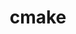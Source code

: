 ---
title: "cmake"
layout: cache
categories: [package, v0.18]
meta: {"versions": ["3.23.1"], "compilers": ["gcc@7.5.0", "gcc@8.4.0"]}
spec_files: 
 - spec-0.json
 - spec-1.json
 - spec-2.json
spec_names:
 - 'cmake@3.23.1%gcc@7.5.0~doc+ncurses+ownlibs~qt build_type=Release arch=linux-ubuntu18.04-x86_64 ^berkeley-db@18.1.40%gcc@7.5.0+cxx~docs+stl patches=b231fcc arch=linux-ubuntu18.04-x86_64 ^bzip2@1.0.8%gcc@7.5.0~debug~pic+shared arch=linux-ubuntu18.04-x86_64 ^diffutils@3.8%gcc@7.5.0 arch=linux-ubuntu18.04-x86_64 ^gdbm@1.19%gcc@7.5.0 arch=linux-ubuntu18.04-x86_64 ^libiconv@1.16%gcc@7.5.0 libs=shared,static arch=linux-ubuntu18.04-x86_64 ^ncurses@6.2%gcc@7.5.0~symlinks+termlib abi=none arch=linux-ubuntu18.04-x86_64 ^openssl@1.1.1o%gcc@7.5.0~docs~shared certs=system arch=linux-ubuntu18.04-x86_64 ^perl@5.34.1%gcc@7.5.0+cpanm+shared+threads arch=linux-ubuntu18.04-x86_64 ^pkgconf@1.8.0%gcc@7.5.0 arch=linux-ubuntu18.04-x86_64 ^readline@8.1%gcc@7.5.0 arch=linux-ubuntu18.04-x86_64 ^zlib@1.2.12%gcc@7.5.0+optimize+pic+shared patches=0d38234 arch=linux-ubuntu18.04-x86_64'
 - 'cmake@3.23.1%gcc@7.5.0~doc+ncurses~ownlibs~qt build_type=Release arch=linux-ubuntu18.04-x86_64 ^berkeley-db@18.1.40%gcc@7.5.0+cxx~docs+stl patches=b231fcc arch=linux-ubuntu18.04-x86_64 ^bzip2@1.0.8%gcc@7.5.0~debug~pic+shared arch=linux-ubuntu18.04-x86_64 ^curl@7.83.0%gcc@7.5.0~gssapi~ldap~libidn2~librtmp~libssh~libssh2~nghttp2 libs=shared,static tls=openssl arch=linux-ubuntu18.04-x86_64 ^diffutils@3.8%gcc@7.5.0 arch=linux-ubuntu18.04-x86_64 ^expat@2.4.8%gcc@7.5.0+libbsd arch=linux-ubuntu18.04-x86_64 ^gdbm@1.19%gcc@7.5.0 arch=linux-ubuntu18.04-x86_64 ^libarchive@3.5.2%gcc@7.5.0+iconv compression=bz2lib,lz4,lzma,lzo2,zlib,zstd crypto=mbedtls libs=shared,static programs=none xar=expat arch=linux-ubuntu18.04-x86_64 ^libbsd@0.11.5%gcc@7.5.0 arch=linux-ubuntu18.04-x86_64 ^libiconv@1.16%gcc@7.5.0 libs=shared,static arch=linux-ubuntu18.04-x86_64 ^libmd@1.0.4%gcc@7.5.0 arch=linux-ubuntu18.04-x86_64 ^libuv@1.44.1%gcc@7.5.0 arch=linux-ubuntu18.04-x86_64 ^lz4@1.9.3%gcc@7.5.0 libs=shared,static arch=linux-ubuntu18.04-x86_64 ^lzo@2.10%gcc@7.5.0 libs=shared,static arch=linux-ubuntu18.04-x86_64 ^mbedtls@2.28.0%gcc@7.5.0+pic build_type=Release libs=static arch=linux-ubuntu18.04-x86_64 ^ncurses@6.2%gcc@7.5.0~symlinks+termlib abi=none arch=linux-ubuntu18.04-x86_64 ^openssl@1.1.1o%gcc@7.5.0~docs~shared certs=system arch=linux-ubuntu18.04-x86_64 ^perl@5.34.1%gcc@7.5.0+cpanm+shared+threads arch=linux-ubuntu18.04-x86_64 ^pkgconf@1.8.0%gcc@7.5.0 arch=linux-ubuntu18.04-x86_64 ^readline@8.1%gcc@7.5.0 arch=linux-ubuntu18.04-x86_64 ^rhash@1.4.2%gcc@7.5.0 patches=093518c,3fbfe46 arch=linux-ubuntu18.04-x86_64 ^xz@5.2.5%gcc@7.5.0~pic libs=shared,static arch=linux-ubuntu18.04-x86_64 ^zlib@1.2.12%gcc@7.5.0+optimize+pic+shared patches=0d38234 arch=linux-ubuntu18.04-x86_64 ^zstd@1.5.2%gcc@7.5.0+programs compression=none libs=shared,static arch=linux-ubuntu18.04-x86_64'
 - 'cmake@3.23.1%gcc@8.4.0~doc+ncurses+ownlibs~qt build_type=Release arch=linux-ubuntu18.04-x86_64 ^berkeley-db@18.1.40%gcc@8.4.0+cxx~docs+stl patches=b231fcc arch=linux-ubuntu18.04-x86_64 ^bzip2@1.0.8%gcc@8.4.0~debug~pic+shared arch=linux-ubuntu18.04-x86_64 ^diffutils@3.8%gcc@8.4.0 arch=linux-ubuntu18.04-x86_64 ^gdbm@1.19%gcc@8.4.0 arch=linux-ubuntu18.04-x86_64 ^libiconv@1.16%gcc@8.4.0 libs=shared,static arch=linux-ubuntu18.04-x86_64 ^ncurses@6.2%gcc@8.4.0~symlinks+termlib abi=none arch=linux-ubuntu18.04-x86_64 ^openssl@1.1.1o%gcc@8.4.0~docs~shared certs=system arch=linux-ubuntu18.04-x86_64 ^perl@5.34.1%gcc@8.4.0+cpanm+shared+threads arch=linux-ubuntu18.04-x86_64 ^pkgconf@1.8.0%gcc@8.4.0 arch=linux-ubuntu18.04-x86_64 ^readline@8.1%gcc@8.4.0 arch=linux-ubuntu18.04-x86_64 ^zlib@1.2.12%gcc@8.4.0+optimize+pic+shared patches=0d38234 arch=linux-ubuntu18.04-x86_64'
---